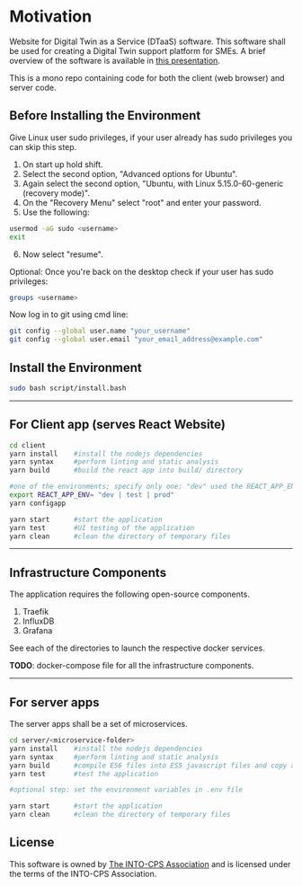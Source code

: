 # Motivation

Website for Digital Twin as a Service (DTaaS) software. This software shall be used for creating a Digital Twin support platform for SMEs. A brief overview of the software is available in [this presentation](docs/DTaaS-overview.pdf).

This is a mono repo containing code for both the client (web browser) and server code.

## Before Installing the Environment

Give Linux user sudo privileges, if your user already has sudo privileges you can skip this step. <br />

1. On start up hold shift. <br />
2. Select the second option, "Advanced options for Ubuntu". <br />
3. Again select the second option, "Ubuntu, with Linux 5.15.0-60-generic (recovery mode)". <br />
4. On the "Recovery Menu" select "root" and enter your password. <br />
5. Use the following:
```bash
usermod -aG sudo <username>
exit
```
6. Now select "resume". <br />

Optional: Once you're back on the desktop check if your user has sudo privileges:
```bash
groups <username>
```
Now log in to git using cmd line:
```bash
git config --global user.name "your_username"
git config --global user.email "your_email_address@example.com"
```

## Install the Environment

```bash
sudo bash script/install.bash
```

---

## For Client app (serves React Website)

```bash
cd client
yarn install    #install the nodejs dependencies
yarn syntax     #perform linting and static analysis
yarn build      #build the react app into build/ directory

#one of the environments; specify only one; "dev" used the REACT_APP_ENV is not set
export REACT_APP_ENV= "dev | test | prod"   
yarn configapp

yarn start      #start the application
yarn test       #UI testing of the application
yarn clean      #clean the directory of temporary files
```

---

## Infrastructure Components

The application requires the following open-source components.

1. Traefik
1. InfluxDB
1. Grafana

See each of the directories to launch the respective docker services.

**TODO**: docker-compose file for all the infrastructure components.

---

## For server apps

The server apps shall be a set of microservices.

```bash
cd server/<microservice-folder>
yarn install    #install the nodejs dependencies
yarn syntax     #perform linting and static analysis
yarn build      #compile ES6 files into ES5 javascript files and copy all JS files into build/ directory
yarn test       #test the application

#optional step: set the environment variables in .env file

yarn start      #start the application
yarn clean      #clean the directory of temporary files
```

## License

This software is owned by [The INTO-CPS Association](https://into-cps.org/) and is licensed under the terms of the INTO-CPS Association.
